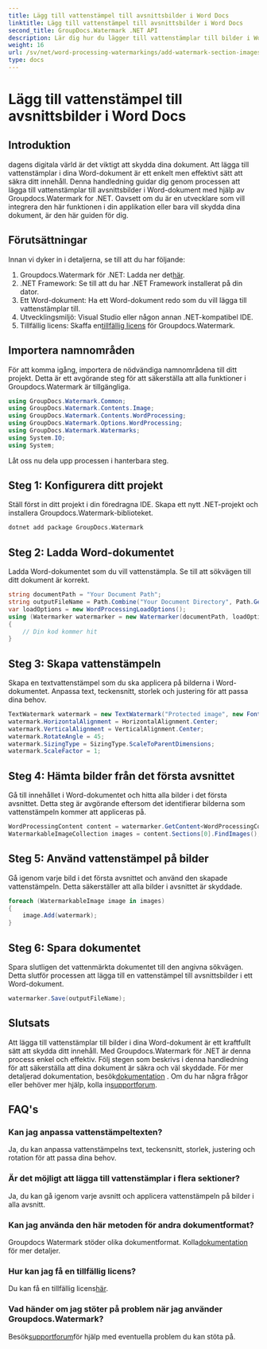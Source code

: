 ```yaml
---
title: Lägg till vattenstämpel till avsnittsbilder i Word Docs
linktitle: Lägg till vattenstämpel till avsnittsbilder i Word Docs
second_title: GroupDocs.Watermark .NET API
description: Lär dig hur du lägger till vattenstämplar till bilder i Word-dokument med hjälp av Groupdocs Watermark for .NET. Följ vår guide för säkert och professionellt dokumentskydd.
weight: 16
url: /sv/net/word-processing-watermarkings/add-watermark-section-images-word-docs/
type: docs
---
```

# Lägg till vattenstämpel till avsnittsbilder i Word Docs

## Introduktion
dagens digitala värld är det viktigt att skydda dina dokument. Att lägga till vattenstämplar i dina Word-dokument är ett enkelt men effektivt sätt att säkra ditt innehåll. Denna handledning guidar dig genom processen att lägga till vattenstämplar till avsnittsbilder i Word-dokument med hjälp av Groupdocs.Watermark for .NET. Oavsett om du är en utvecklare som vill integrera den här funktionen i din applikation eller bara vill skydda dina dokument, är den här guiden för dig.
## Förutsättningar
Innan vi dyker in i detaljerna, se till att du har följande:
1.  Groupdocs.Watermark för .NET: Ladda ner det[här](https://releases.groupdocs.com/Watermark/net/).
2. .NET Framework: Se till att du har .NET Framework installerat på din dator.
3. Ett Word-dokument: Ha ett Word-dokument redo som du vill lägga till vattenstämplar till.
4. Utvecklingsmiljö: Visual Studio eller någon annan .NET-kompatibel IDE.
5.  Tillfällig licens: Skaffa en[tillfällig licens](https://purchase.groupdocs.com/temporary-license/) för Groupdocs.Watermark.
## Importera namnområden
För att komma igång, importera de nödvändiga namnområdena till ditt projekt. Detta är ett avgörande steg för att säkerställa att alla funktioner i Groupdocs.Watermark är tillgängliga.
```csharp
using GroupDocs.Watermark.Common;
using GroupDocs.Watermark.Contents.Image;
using GroupDocs.Watermark.Contents.WordProcessing;
using GroupDocs.Watermark.Options.WordProcessing;
using GroupDocs.Watermark.Watermarks;
using System.IO;
using System;
```
Låt oss nu dela upp processen i hanterbara steg.
## Steg 1: Konfigurera ditt projekt
Ställ först in ditt projekt i din föredragna IDE. Skapa ett nytt .NET-projekt och installera Groupdocs.Watermark-biblioteket.
```bash
dotnet add package GroupDocs.Watermark
```
## Steg 2: Ladda Word-dokumentet
Ladda Word-dokumentet som du vill vattenstämpla. Se till att sökvägen till ditt dokument är korrekt.
```csharp
string documentPath = "Your Document Path";
string outputFileName = Path.Combine("Your Document Directory", Path.GetFileName(documentPath));
var loadOptions = new WordProcessingLoadOptions();
using (Watermarker watermarker = new Watermarker(documentPath, loadOptions))
{
    // Din kod kommer hit
}
```
## Steg 3: Skapa vattenstämpeln
Skapa en textvattenstämpel som du ska applicera på bilderna i Word-dokumentet. Anpassa text, teckensnitt, storlek och justering för att passa dina behov.
```csharp
TextWatermark watermark = new TextWatermark("Protected image", new Font("Arial", 8));
watermark.HorizontalAlignment = HorizontalAlignment.Center;
watermark.VerticalAlignment = VerticalAlignment.Center;
watermark.RotateAngle = 45;
watermark.SizingType = SizingType.ScaleToParentDimensions;
watermark.ScaleFactor = 1;
```
## Steg 4: Hämta bilder från det första avsnittet
Gå till innehållet i Word-dokumentet och hitta alla bilder i det första avsnittet. Detta steg är avgörande eftersom det identifierar bilderna som vattenstämpeln kommer att appliceras på.
```csharp
WordProcessingContent content = watermarker.GetContent<WordProcessingContent>();
WatermarkableImageCollection images = content.Sections[0].FindImages();
```
## Steg 5: Använd vattenstämpel på bilder
Gå igenom varje bild i det första avsnittet och använd den skapade vattenstämpeln. Detta säkerställer att alla bilder i avsnittet är skyddade.
```csharp
foreach (WatermarkableImage image in images)
{
    image.Add(watermark);
}
```
## Steg 6: Spara dokumentet
Spara slutligen det vattenmärkta dokumentet till den angivna sökvägen. Detta slutför processen att lägga till en vattenstämpel till avsnittsbilder i ett Word-dokument.
```csharp
watermarker.Save(outputFileName);
```
## Slutsats
Att lägga till vattenstämplar till bilder i dina Word-dokument är ett kraftfullt sätt att skydda ditt innehåll. Med Groupdocs.Watermark för .NET är denna process enkel och effektiv. Följ stegen som beskrivs i denna handledning för att säkerställa att dina dokument är säkra och väl skyddade.
 För mer detaljerad dokumentation, besök[dokumentation](https://tutorials.groupdocs.com/Watermark/net/) . Om du har några frågor eller behöver mer hjälp, kolla in[supportforum](https://forum.groupdocs.com/c/watermark/19).
## FAQ's
### Kan jag anpassa vattenstämpeltexten?
Ja, du kan anpassa vattenstämpelns text, teckensnitt, storlek, justering och rotation för att passa dina behov.
### Är det möjligt att lägga till vattenstämplar i flera sektioner?
Ja, du kan gå igenom varje avsnitt och applicera vattenstämpeln på bilder i alla avsnitt.
### Kan jag använda den här metoden för andra dokumentformat?
 Groupdocs Watermark stöder olika dokumentformat. Kolla[dokumentation](https://tutorials.groupdocs.com/Watermark/net/) för mer detaljer.
### Hur kan jag få en tillfällig licens?
 Du kan få en tillfällig licens[här](https://purchase.groupdocs.com/temporary-license/).
### Vad händer om jag stöter på problem när jag använder Groupdocs.Watermark?
 Besök[supportforum](https://forum.groupdocs.com/c/watermark/19)för hjälp med eventuella problem du kan stöta på.